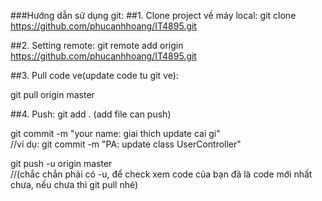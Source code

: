 ###Hướng dẫn sử dụng git:
##1. Clone project về máy local:
git clone https://github.com/phucanhhoang/IT4895.git

##2. Setting remote:
git remote add origin https://github.com/phucanhhoang/IT4895.git

##3. Pull code ve(update code tu git ve):

git pull origin master

##4. Push:
git add .		(add file can push)

git commit -m "your name: giai thich update cai gi"         
//ví dụ: git commit -m "PA: update class UserController"

git push -u origin master            
//(chắc chắn phải có -u, để check xem code của bạn đã là code mới nhất chưa, nếu chưa thì git pull nhé)





































